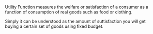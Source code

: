 
Utility Function measures the welfare or satisfaction of a consumer as a function of consumption of real goods such as food or clothing.

Simply it can be understood as the amount of suttisfaction you will get buying a certain set of goods using fixed budget.

